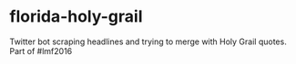 # florida-holy-grail
Twitter bot scraping headlines and trying to merge with Holy Grail quotes. Part of #lmf2016

